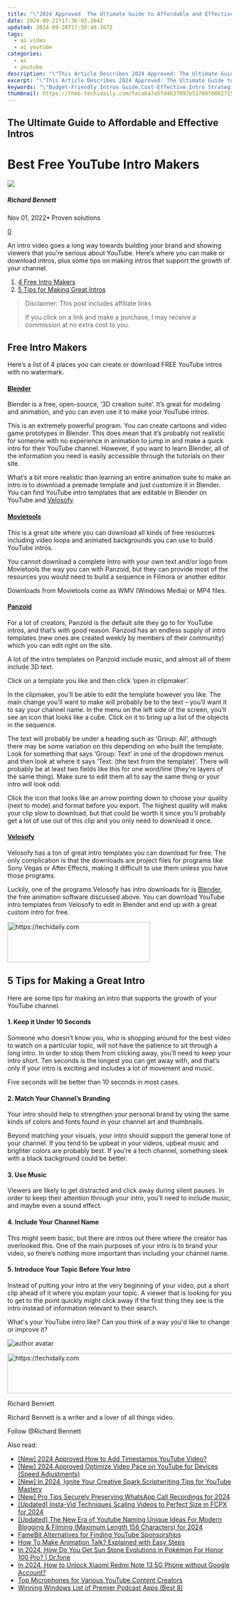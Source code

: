 ```yaml
---
title: "\"2024 Approved  The Ultimate Guide to Affordable and Effective Intros\""
date: 2024-09-21T17:36:03.264Z
updated: 2024-09-28T17:50:40.167Z
tags:
  - ai video
  - ai youtube
categories:
  - ai
  - youtube
description: "\"This Article Describes 2024 Approved: The Ultimate Guide to Affordable and Effective Intros\""
excerpt: "\"This Article Describes 2024 Approved: The Ultimate Guide to Affordable and Effective Intros\""
keywords: "\"Budget-Friendly Intros Guide,Cost-Effective Intro Strategies,Compelling Intro Tactics,Efficient Intro Methods,Affordable Intro Tips,Effective Intro Techniques,Introductory Skills on a Budget\""
thumbnail: https://thmb.techidaily.com/facaba7a5fd4b37097e51780f00827156432b8b7f6935409750ab63148a1187d.jpg
---
```


## The Ultimate Guide to Affordable and Effective Intros

# Best Free YouTube Intro Makers

![](https://images.wondershare.com/filmora/article-images/richard-bennett.jpg)

##### Richard Bennett

 Nov 01, 2022• Proven solutions

[0](#commentsBoxSeoTemplate)

An intro video goes a long way towards building your brand and showing viewers that you’re serious about YouTube. Here’s where you can make or download intros, plus some tips on making intros that support the growth of your channel.

1. [4 Free Intro Makers](#makers)
2. [5 Tips for Making Great Intros](#tips)

>  Disclaimer: This post includes affiliate links
>
>  If you click on a link and make a purchase, I may receive a commission at no extra cost to you.
>

## Free Intro Makers

Here’s a list of 4 places you can create or download FREE YouTube intros with no watermark.

#### [Blender](https://www.blender.org/)

Blender is a free, open-source, ‘3D creation suite’. It’s great for modeling and animation, and you can even use it to make your YouTube intros.

This is an extremely powerful program. You can create cartoons and video game prototypes in Blender. This does mean that it’s probably not realistic for someone with no experience in animation to jump in and make a quick intro for their YouTube channel. However, if you want to learn Blender, all of the information you need is easily accessible through the tutorials on their site.

What’s a bit more realistic than learning an entire animation suite to make an intro is to download a premade template and just customize it in Blender. You can find YouTube intro templates that are editable in Blender on YouTube and [Velosofy](#velosofy).

#### [Movietools](http://www.movietools.info/)

This is a great site where you can download all kinds of free resources including video loops and animated backgrounds you can use to build YouTube intros.

You cannot download a complete Intro with your own text and/or logo from Movietools the way you can with Panzoid, but they can provide most of the resources you would need to build a sequence in Filmora or another editor.

Downloads from Movietools come as WMV (Windows Media) or MP4 files.

#### [Panzoid](https://panzoid.com/)

 For a lot of creators, Panzoid is the default site they go to for YouTube intros, and that’s with good reason. Panzoid has an endless supply of intro templates (new ones are created weekly by members of their community) which you can edit right on the site.

A lot of the intro templates on Panzoid include music, and almost all of them include 3D text.

Click on a template you like and then click ‘open in clipmaker’.

In the clipmaker, you’ll be able to edit the template however you like. The main change you’ll want to make will probably be to the text – you’ll want it to say your channel name. In the menu on the left side of the screen, you’ll see an icon that looks like a cube. Click on it to bring up a list of the objects in the sequence.

The text will probably be under a heading such as ‘Group: All’, although there may be some variation on this depending on who built the template. Look for something that says ‘Group: Text’ in one of the dropdown menus and then look at where it says ‘Text: (the text from the template)’. There will probably be at least two fields like this for one word/line (they’re layers of the same thing). Make sure to edit them all to say the same thing or your intro will look odd.

Click the icon that looks like an arrow pointing down to choose your quality (next to mode) and format before you export. The highest quality will make your clip slow to download, but that could be worth it since you’ll probably get a lot of use out of this clip and you only need to download it once.

#### [Velosofy](https://www.velosofy.com/)

Velosofy has a ton of great intro templates you can download for free. The only complication is that the downloads are project files for programs like Sony Vegas or After Effects, making it difficult to use them unless you have those programs.

Luckily, one of the programs Velosofy has intro downloads for is [Blender](#blender), the free animation software discussed above. You can download YouTube intro templates from Velosofy to edit in Blender and end up with a great custom intro for free.

<!-- affiliate ads begin -->
<a href="https://wigfever.sjv.io/c/5597632/2014857/22899" target="_top" id="2014857">
  <img src="//a.impactradius-go.com/display-ad/22899-2014857" border="0" alt="https://techidaily.com" width="320" height="90"/>
</a>
<img height="0" width="0" src="https://wigfever.sjv.io/i/5597632/2014857/22899" style="position:absolute;visibility:hidden;" border="0" />
<!-- affiliate ads end -->

## 5 Tips for Making a Great Intro

Here are some tips for making an intro that supports the growth of your YouTube channel.

#### 1\. Keep it Under 10 Seconds

Someone who doesn’t know you, who is shopping around for the best video to watch on a particular topic, will not have the patience to sit through a long intro. In order to stop them from clicking away, you’ll need to keep your intro short. Ten seconds is the longest you can get away with, and that’s only if your intro is exciting and includes a lot of movement and music.

Five seconds will be better than 10 seconds in most cases.

#### 2\. Match Your Channel’s Branding

Your intro should help to strengthen your personal brand by using the same kinds of colors and fonts found in your channel art and thumbnails.

Beyond matching your visuals, your intro should support the general tone of your channel. If you tend to be upbeat in your videos, upbeat music and brighter colors are probably best. If you’re a tech channel, something sleek with a black background could be better.

#### 3\. Use Music

Viewers are likely to get distracted and click away during silent pauses. In order to keep their attention through your intro, you’ll need to include music, and maybe even a sound effect.

#### 4\. Include Your Channel Name

This might seem basic, but there are intros out there where the creator has overlooked this. One of the main purposes of your intro is to brand your video, so there’s nothing more important than including your channel name.

#### 5\. Introduce Your Topic Before Your Intro

Instead of putting your intro at the very beginning of your video, put a short clip ahead of it where you explain your topic. A viewer that is looking for you to get to the point quickly might click away if the first thing they see is the intro instead of information relevant to their search.

 What's your YouTube intro like? Can you think of a way you'd like to change or improve it?

![author avatar](https://images.wondershare.com/filmora/article-images/richard-bennett.jpg)

<!-- affiliate ads begin -->
<a href="https://imp.i357552.net/c/5597632/1030129/11832" target="_top" id="1030129">
  <img src="//a.impactradius-go.com/display-ad/11832-1030129" border="0" alt="https://techidaily.com" width="720" height="90"/>
</a>
<img height="0" width="0" src="https://imp.i357552.net/i/5597632/1030129/11832" style="position:absolute;visibility:hidden;" border="0" />
<!-- affiliate ads end -->

Richard Bennett

Richard Bennett is a writer and a lover of all things video.

Follow @Richard Bennett

<ins class="adsbygoogle"
     style="display:block"
     data-ad-format="autorelaxed"
     data-ad-client="ca-pub-7571918770474297"
     data-ad-slot="1223367746"></ins>

<ins class="adsbygoogle"
     style="display:block"
     data-ad-client="ca-pub-7571918770474297"
     data-ad-slot="8358498916"
     data-ad-format="auto"
     data-full-width-responsive="true"></ins>

<span class="atpl-alsoreadstyle">Also read:</span>
<div><ul>
<li><a href="https://youtube-sure.techidaily.com/024-approved-how-to-add-timestamps-youtube-video/"><u>[New] 2024 Approved How to Add Timestamps YouTube Video?</u></a></li>
<li><a href="https://youtube-sure.techidaily.com/024-approved-optimize-video-pace-on-youtube-for-devices-speed-adjustments/"><u>[New] 2024 Approved Optimize Video Pace on YouTube for Devices (Speed Adjustments)</u></a></li>
<li><a href="https://youtube-sure.techidaily.com/n-2024-ignite-your-creative-spark-scriptwriting-tips-for-youtube-mastery/"><u>[New] In 2024, Ignite Your Creative Spark Scriptwriting Tips for YouTube Mastery</u></a></li>
<li><a href="https://screen-recording.techidaily.com/new-pro-tips-securely-preserving-whatsapp-call-recordings-for-2024/"><u>[New] Pro Tips Securely Preserving WhatsApp Call Recordings for 2024</u></a></li>
<li><a href="https://instagram-clips.techidaily.com/updated-insta-vid-techniques-scaling-videos-to-perfect-size-in-fcpx-for-2024/"><u>[Updated] Insta-Vid Techniques Scaling Videos to Perfect Size in FCPX for 2024</u></a></li>
<li><a href="https://youtube-tips.techidaily.com/ed-the-new-era-of-youtube-naming-unique-ideas-for-modern-blogging-and-filming-maximum-length-156-characters-for-2024/"><u>[Updated] The New Era of Youtube Naming Unique Ideas For Modern Blogging & Filming (Maximum Length 156 Characters) for 2024</u></a></li>
<li><a href="https://youtube-sure.techidaily.com/it-alternatives-for-finding-youtube-sponsorships/"><u>FameBit Alternatives for Finding YouTube Sponsorships</u></a></li>
<li><a href="https://ai-topics.techidaily.com/how-to-make-animation-talk-explained-with-easy-steps/"><u>How To Make Animation Talk? Explained with Easy Steps</u></a></li>
<li><a href="https://pokemon-go-android.techidaily.com/in-2024-how-do-you-get-sun-stone-evolutions-in-pokemon-for-honor-100-pro-drfone-by-drfone-virtual-android/"><u>In 2024, How Do You Get Sun Stone Evolutions in Pokémon For Honor 100 Pro? | Dr.fone</u></a></li>
<li><a href="https://unlock-android.techidaily.com/in-2024-how-to-unlock-xiaomi-redmi-note-13-5g-phone-without-google-account-by-drfone-android/"><u>In 2024, How to Unlock Xiaomi Redmi Note 13 5G Phone without Google Account?</u></a></li>
<li><a href="https://youtube-sure.techidaily.com/icrophones-for-various-youtube-content-creators/"><u>Top Microphones for Various YouTube Content Creators</u></a></li>
<li><a href="https://extra-information.techidaily.com/winning-windows-list-of-premier-podcast-apps-best-8/"><u>Winning Windows List of Premier Podcast Apps (Best 8)</u></a></li>
</ul></div>

